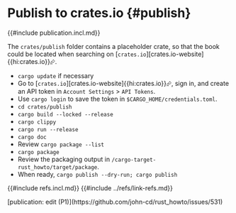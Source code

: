 # Publish to crates.io {#publish}

{{#include publication.incl.md}}

The `crates/publish` folder contains a placeholder crate, so that the book could be located when searching on [`crates.io`][crates.io-website]{{hi:crates.io}}⮳.

- `cargo update` if necessary
- Go to [`crates.io`][crates.io-website]{{hi:crates.io}}⮳, sign in, and create an API token in `Account Settings` > `API Tokens`.
- Use `cargo login` to save the token in `$CARGO_HOME/credentials.toml`.
- `cd crates/publish`
- `cargo build --locked --release`
- `cargo clippy`
- `cargo run --release`
- `cargo doc`
- Review `cargo package --list`
- `cargo package`
- Review the packaging output in `/cargo-target-rust_howto/target/package`.
- When ready, `cargo publish --dry-run; cargo publish`

{{#include refs.incl.md}}
{{#include ../refs/link-refs.md}}

<div class="hidden">
[publication: edit (P1)](https://github.com/john-cd/rust_howto/issues/531)
</div>
